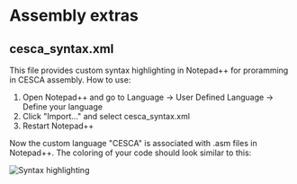 # Assembly extras

## cesca_syntax.xml

This file provides custom syntax highlighting in Notepad++ for proramming in CESCA assembly. How to use:
 1. Open Notepad++ and go to Language -> User Defined Language -> Define your language
 2. Click "Import..." and select cesca_syntax.xml
 3. Restart Notepad++
 
Now the custom language "CESCA" is associated with .asm files in Notepad++. The coloring of your code should look similar to this:

![Syntax highlighting](https://github.com/p-rivero/CESCA/blob/master/Assembly/Useful%20extras/syntax%20example.png?raw=true)